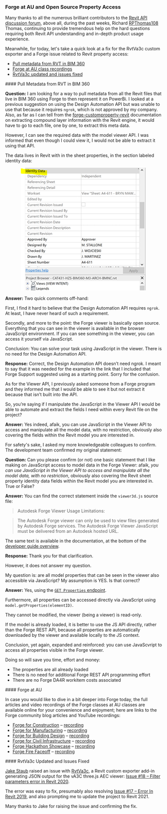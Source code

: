 <head>
<meta http-equiv="Content-Type" content="text/html; charset=utf-8">
<link rel="stylesheet" type="text/css" href="bc.css">
<script src="https://cdn.rawgit.com/google/code-prettify/master/loader/run_prettify.js" type="text/javascript"></script>
</head>

<!---

- 8252 [Autodesk support]

- Forge at AU video links
  Sanjana Chand <sanjana.chand@autodesk.com>

- https://github.com/va3c/RvtVa3c/issues/18#issuecomment-748546481

 
twitter:

 with the #RevitAPI @AutodeskForge @AutodeskRevit #bim #DynamoBim #ForgeDevCon 

Today, we take a look at a fix for the RvtVa3c custom exporter and a Forge issue related to Revit property access
&ndash; Pull metadata from RVT in BIM 360
&ndash; Forge at AU class recordings 
&ndash; RvtVa3c updated and issues fixed...

linkedin:

#bim #DynamoBim #ForgeDevCon #Revit #API #IFC #SDK #AI #VisualStudio #Autodesk #AEC #adsk 

the [Revit API discussion forum](http://forums.autodesk.com/t5/revit-api-forum/bd-p/160) thread

<center>
<img src="img/" alt="" title="" width="600"/>
<p style="font-size: 80%; font-style:italic"></p>
<p style="font-size: 80%; font-style:italic">
<a href=""></a>
</p>
</center>

-->

### Forge at AU and Open Source Property Access

Many thanks to all the numerous brilliant contributors to
the [Revit API discussion forum](http://forums.autodesk.com/t5/revit-api-forum/bd-p/160),
above all, during the past weeks,
Richard [RPThomas108](https://forums.autodesk.com/t5/user/viewprofilepage/user-id/1035859) Thomas,
continuing to provide tremendous help on the hard questions requiring both Revit API understanding and in-depth product usage experience.

Meanwhile, for today, let's take a quick look at a fix for the RvtVa3c custom exporter and a Forge issue related to Revit property access:

- [Pull metadata from RVT in BIM 360](#2)
- [Forge at AU class recordings](#3)
- [RvtVa3c updated and issues fixed](#4)

####<a name="2"></a> Pull Metadata from RVT in BIM 360

**Question:** I am looking for a way to pull metadata from all the Revit files that live in BIM 360 using Forge to then represent it on PowerBi.
I looked at a previous suggestion on using the Design Automation API but was unable to use that because it requires `ngrok`, which is not approved by my company.
Also, as far as I can tell from the [forge-customproperty-revit](https://github.com/augustogoncalves/forge-customproperty-revit) documentation on extracting compound layer information with the Revit engine, it would have to go to each file, one by one, to extract this meta data.

However, I can see the required data with the model viewer API. I was informed that even though I could view it, I would not be able to extract it using that API.

The data lives in Revit with in the sheet properties, in the section labeled identity data:

<center>
<img src="img/rvt_sheet_property_identity_data.png" alt="Revit sheet property identity data" title="Revit sheet property identity data" width="405"/> <!-- 405 -->
</center>

**Answer:** Two quick comments off-hand:

First, I find it hard to believe that the Design Automation API requires `ngrok`. At least, I have never heard of such a requirement.

Secondly, and more to the point: the Forge viewer is basically open source.
Everything that you can see in the viewer is available in the browser JavaScript environment.
If you can see something in the viewer, you can access it yourself via JavaScript.

Conclusion: You can solve your task using JavaScript in the viewer.
There is no need for the Design Automation API.

**Response:** Correct, the Design Automation API doesn’t need ngrok.
I meant to say that it was needed for the example in the link that I included that Forge Support suggested using as a starting point.
Sorry for the confusion.

As for the Viewer API, I previously asked someone from a Forge program and they informed me that I would be able to see it but not extract it because that isn’t built into the API.

So, you’re saying if I manipulate the JavaScript in the Viewer API I would be able to automate and extract the fields I need within every Revit file on the project?

**Answer:** Yes indeed, afaik, you can use JavaScript in the Viewer API to access and manipulate all the model data, with no restriction, obviously also covering the fields within the Revit model you are interested in.

For safety's sake, I asked my more knowledgeable colleagues to confirm.
The development team confirmed my original statement:

**Question:** Can you please confirm (or not) one basic statement that I like making on JavaScript access to model data in the Forge Viewer: afaik, *you can use JavaScript in the Viewer API to access and manipulate all the model data, with no restriction*, obviously also covering the Revit sheet property identity data fields within the Revit model you are interested in. True or False?

**Answer:** You can find the correct statement inside the `viewer3d.js` source file:

> Autodesk Forge Viewer Usage Limitations:

> The Autodesk Forge viewer can only be used to view files generated by Autodesk Forge services.
The Autodesk Forge Viewer JavaScript must be delivered from an Autodesk hosted URL.

The same text is available in the documentation, at the bottom of the [developer guide overview](https://forge.autodesk.com/en/docs/viewer/v7/developers_guide/overview).

**Response:** Thank you for that clarification.

However, it does not answer my question.

My question is: are all model properties that can be seen in the viewer also accessible via JavaScript?
My assumption is YES.
Is that correct?

**Answer:** Yes, using
the [`GET Properties` endpoint](https://forge.autodesk.com/en/docs/model-derivative/v2/reference/http/urn-metadata-guid-properties-GET).

Furthermore, all properties can be accessed directly via JavaScript using `model.getProperties(elementID)`.

They cannot be modified, the viewer (being a viewer) is read-only.

If the model is already loaded, it is better to use the JS API directly, rather than the Forge REST API, because all properties are automatically downloaded by the viewer and available locally to the JS context.

Conclusion, yet again, expanded and reinforced: you can use JavaScvript to access all properties visible in the Forge viewer.

Doing so will save you time, effort  and money:

- The properties are all already loaded
- There is no need for additional Forge REST API programming effort
- There are no Forge DA4R workitem costs associated


####<a name="3"></a> Forge at AU

In case you would like to dive in a bit deeper into Forge today, the full articles and video recordings of the Forge classes at AU classes are available online for your convenience and enjoyment;
here are links to the Forge community blog articles and YouTube recordings:

- [Forge for Construction](https://forge.autodesk.com/blog/forge-construction-au-continuous-learning) &ndash; [recording](https://youtu.be/UKp7Dh_-usU)
- [Forge for Manufacturing](https://forge.autodesk.com/blog/forge-manufacturing-au-continuous-learning) &ndash; [recording](https://youtu.be/Kh_x_WtWITg)
- [Forge for Building Design](https://forge.autodesk.com/blog/forge-building-design-au-continuous-learning) &ndash; [recording](https://youtu.be/FFQdgEmFAxY)
- [Forge for Civil Infrastructure](https://forge.autodesk.com/blog/forge-civil-infrastructure-au-continuous-learning) &ndash; [recording](https://youtu.be/bKlgSl60m_0)
- [Forge Hackathon Showcase](https://forge.autodesk.com/blog/congrats-winners-forge-hackathon) &ndash; [recording](https://youtu.be/szsBtcYULuU)
- [Forge Fire Faceoff](https://forge.autodesk.com/blog/forge-fire-faceoff-exclusively-autodesk-university) &ndash; [recording](https://youtu.be/ma1ImLjtrJ0)


####<a name="4"></a> RvtVa3c Updated and Issues Fixed

[Jake Staub](https://github.com/jpstaub) raised an issue
with [RvtVa3c](https://github.com/va3c/RvtVa3c), 
a Revit custom exporter add-in generating JSON output for the vA3C three.js AEC viewer:
[Issue #18 &ndash; Filter parameters error in Revit 2020](https://github.com/va3c/RvtVa3c/issues/18).

The error was easy to fix, presumably also
resolving [Issue #17 &ndash; Error In Revit 2019](https://github.com/va3c/RvtVa3c/issues/17),
and also prompting me to update the project to Revit 2021.

Many thanks to Jake for raising the issue and confirming the fix.
